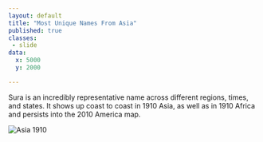 ```yaml
---
layout: default
title: "Most Unique Names From Asia"
published: true
classes:
 - slide
data:
  x: 5000
  y: 2000

---
```


Sura is an incredibly representative name across different regions, times, and states. It shows up coast to coast in 1910 Asia, as well as in 1910 Africa and persists into the 2010 America map.

![Asia 1910](https://ulyssesinvictus.github.io/cs109-project/assets/Names_Asia_1910.png)
